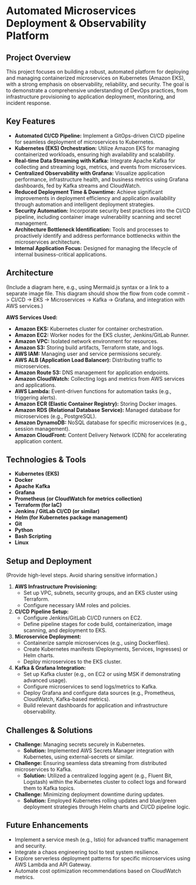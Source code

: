 # Automated Microservices Deployment & Observability Platform

## Project Overview

This project focuses on building a robust, automated platform for deploying and managing containerized microservices on Kubernetes (Amazon EKS), with a strong emphasis on observability, reliability, and security. The goal is to demonstrate a comprehensive understanding of DevOps practices, from infrastructure provisioning to application deployment, monitoring, and incident response.

## Key Features

* **Automated CI/CD Pipeline:** Implement a GitOps-driven CI/CD pipeline for seamless deployment of microservices to Kubernetes.
* **Kubernetes (EKS) Orchestration:** Utilize Amazon EKS for managing containerized workloads, ensuring high availability and scalability.
* **Real-time Data Streaming with Kafka:** Integrate Apache Kafka for collecting and streaming logs, metrics, and events from microservices.
* **Centralized Observability with Grafana:** Visualize application performance, infrastructure health, and business metrics using Grafana dashboards, fed by Kafka streams and CloudWatch.
* **Reduced Deployment Time & Downtime:** Achieve significant improvements in deployment efficiency and application availability through automation and intelligent deployment strategies.
* **Security Automation:** Incorporate security best practices into the CI/CD pipeline, including container image vulnerability scanning and secret management.
* **Architecture Bottleneck Identification:** Tools and processes to proactively identify and address performance bottlenecks within the microservices architecture.
* **Internal Application Focus:** Designed for managing the lifecycle of internal business-critical applications.

## Architecture

(Include a diagram here, e.g., using Mermaid.js syntax or a link to a separate image file. This diagram should show the flow from code commit -> CI/CD -> EKS -> Microservices -> Kafka -> Grafana, and integration with AWS services.)

**AWS Services Used:**
* **Amazon EKS:** Kubernetes cluster for container orchestration.
* **Amazon EC2:** Worker nodes for the EKS cluster, Jenkins/GitLab Runner.
* **Amazon VPC:** Isolated network environment for resources.
* **Amazon S3:** Storing build artifacts, Terraform state, and logs.
* **AWS IAM:** Managing user and service permissions securely.
* **AWS ALB (Application Load Balancer):** Distributing traffic to microservices.
* **Amazon Route 53:** DNS management for application endpoints.
* **Amazon CloudWatch:** Collecting logs and metrics from AWS services and applications.
* **AWS Lambda:** Event-driven functions for automation tasks (e.g., triggering alerts).
* **Amazon ECR (Elastic Container Registry):** Storing Docker images.
* **Amazon RDS (Relational Database Service):** Managed database for microservices (e.g., PostgreSQL).
* **Amazon DynamoDB:** NoSQL database for specific microservices (e.g., session management).
* **Amazon CloudFront:** Content Delivery Network (CDN) for accelerating application content.

## Technologies & Tools

* **Kubernetes (EKS)**
* **Docker**
* **Apache Kafka**
* **Grafana**
* **Prometheus (or CloudWatch for metrics collection)**
* **Terraform (for IaC)**
* **Jenkins / GitLab CI/CD (or similar)**
* **Helm (for Kubernetes package management)**
* **Git**
* **Python**
* **Bash Scripting**
* **Linux**

## Setup and Deployment

(Provide high-level steps. Avoid sharing sensitive information.)

1.  **AWS Infrastructure Provisioning:**
    * Set up VPC, subnets, security groups, and an EKS cluster using Terraform.
    * Configure necessary IAM roles and policies.
2.  **CI/CD Pipeline Setup:**
    * Configure Jenkins/GitLab CI/CD runners on EC2.
    * Define pipeline stages for code build, containerization, image scanning, and deployment to EKS.
3.  **Microservice Deployment:**
    * Containerize sample microservices (e.g., using Dockerfiles).
    * Create Kubernetes manifests (Deployments, Services, Ingresses) or Helm charts.
    * Deploy microservices to the EKS cluster.
4.  **Kafka & Grafana Integration:**
    * Set up Kafka cluster (e.g., on EC2 or using MSK if demonstrating advanced usage).
    * Configure microservices to send logs/metrics to Kafka.
    * Deploy Grafana and configure data sources (e.g., Prometheus, CloudWatch, Kafka-based metrics).
    * Build relevant dashboards for application and infrastructure observability.

## Challenges & Solutions

* **Challenge:** Managing secrets securely in Kubernetes.
    * **Solution:** Implemented AWS Secrets Manager integration with Kubernetes, using external-secrets or similar.
* **Challenge:** Ensuring seamless data streaming from distributed microservices to Kafka.
    * **Solution:** Utilized a centralized logging agent (e.g., Fluent Bit, Logstash) within the Kubernetes cluster to collect logs and forward them to Kafka topics.
* **Challenge:** Minimizing deployment downtime during updates.
    * **Solution:** Employed Kubernetes rolling updates and blue/green deployment strategies through Helm charts and CI/CD pipeline logic.

## Future Enhancements

* Implement a service mesh (e.g., Istio) for advanced traffic management and security.
* Integrate a chaos engineering tool to test system resilience.
* Explore serverless deployment patterns for specific microservices using AWS Lambda and API Gateway.
* Automate cost optimization recommendations based on CloudWatch metrics.

